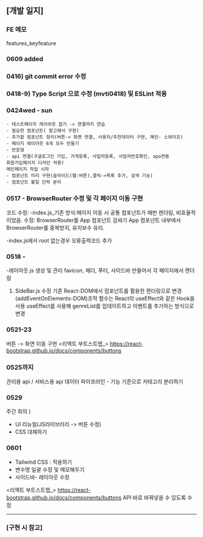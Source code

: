 ## [개발 일지]

### FE 메모


features_keyfeature
### 0609 added


### 0416)   git commit error 수정

### 0418-9) Type Script 으로 수정 (mvti0418) 및 ESLint 적용
### 0424wed - sun
	- 테스트페이지 레이아웃 잡기 -> 연결까지 연습
	- 필요한 컴포넌트( 참고해서 구현)
	- 추가할 컴포넌트 정리(버튼-> 화면 연결, 사용자/추천데이터 구현, 메인- 스와이프)
	- 페이지 레이아웃 6개 모두 만들기
	- 반응형
	- api 연결(구글로그인 가입, 가게등록, 사업자등록, 사업자번호확인, apo연동
	회원가입페이지 디자인 적용)
	메인페이지 작업 시작
	- 컴포넌트 미리 구현(슬라이드(웹:버튼),클릭->목록 추가, 검색 기능)
	- 컴포넌트 붙일 단락 분리

### 0517 - BrowserRouter 수정 및 각 페이지 이동 구현
코드 수정:
-index.js_기존 방식:페이지 이동 시 공통 컴포넌트가 매번 렌더링, 비효율적이었음. 
   수정:  BrowserRouter를 App 컴포넌트 감싸기
      App 컴포넌트 내부에서 BrowserRouter를 중복방지, 유지보수 유리.

-index.js에서 root 없는경우 오류출력코드 추가


### 0518 - 
-레이아웃.js 생성 및 관리
   favicon,  헤더, 푸터, 사이드바 만들어서 각 페이지에서 랜더링
   
1. SideBar.js 수정
기존 React-DOM에서 컴포넌트를 활용한 렌더링으로 변경 
(addEventOnElements-DOM)조작 함수는 React의 useEffect와 같은 Hook을 사용
useEffect를 사용해 genreList를 업데이트하고 이벤트를 추가하는 방식으로 변경

### 0521-23
버튼 -> 화면 이동 구현
<리엑트 부트스트랩_>
https://react-bootstrap.github.io/docs/components/buttons

### 0525까지
관리용 api / 서비스용 api
데이터 파이프라인 - 기능 기준으로 카테고리 분리하기

### 0529
주간 회의 )
 - UI 리뉴얼(JS라이브러리 -> 버튼 수정)
 - CSS 대체하기


### 0601
 - Tailwind CSS : 적용하기
 - 변수명 일괄 수정 및 메모해두기
 - 사이드바- 레이아웃 수정

<리엑트 부트스트랩_>
https://react-bootstrap.github.io/docs/components/buttons
API 바로 바꿔넣을 수 있도록 수정



_  _  _  _  _  _  _  _  _  _  _

### [구현 시 참고]
